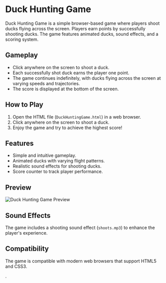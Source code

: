 # Duck Hunting Game

Duck Hunting Game is a simple browser-based game where players shoot ducks flying across the screen. Players earn points by successfully shooting ducks. The game features animated ducks, sound effects, and a scoring system.

## Gameplay

- Click anywhere on the screen to shoot a duck.
- Each successfully shot duck earns the player one point.
- The game continues indefinitely, with ducks flying across the screen at varying speeds and trajectories.
- The score is displayed at the bottom of the screen.

## How to Play

1. Open the HTML file (`DuckHuntingGame.html`) in a web browser.
2. Click anywhere on the screen to shoot a duck.
3. Enjoy the game and try to achieve the highest score!

## Features

- Simple and intuitive gameplay.
- Animated ducks with varying flight patterns.
- Realistic sound effects for shooting ducks.
- Score counter to track player performance.

## Preview

![Duck Hunting Game Preview](https://shreyasaini003.github.io/DuckHuntingGame/)

## Sound Effects

The game includes a shooting sound effect (`shoots.mp3`) to enhance the player's experience.

## Compatibility

The game is compatible with modern web browsers that support HTML5 and CSS3.



.
